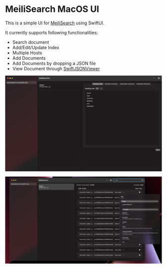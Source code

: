 # MeiliSearch MacOS UI

This is a simple UI for [MeiliSearch](https://www.meilisearch.com/) using SwiftUI.

It currently supports following functionalities:
- Search document
- Add/Edit/Update Index
- Multiple Hosts
- Add Documents
- Add Documents by dropping a JSON file
- View Document through [SwiftJSONViewer](https://github.com/sirily11/SwiftJSONView)

![](images/screen1.png)

![](images/screen2.png)